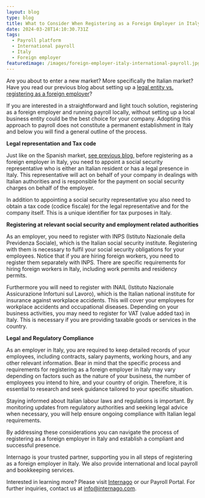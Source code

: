 ```yaml
---
layout: blog
type: blog
title: What to Consider When Registering as a Foreign Employer in Italy?
date: 2024-03-28T14:10:30.731Z
tags:
  - Payroll platform
  - International payroll
  - Italy
  - Foreign employer
featuredimage: /images/foreign-employer-italy-international-payroll.jpg
---
```

Are you about to enter a new market? More specifically the Italian market? Have you read
our previous blog about setting up a [legal entity vs. registering as a foreign employer](https://www.internago.com/key-considerations-when-choosing-between-establishing-a-legal-entity-or-registering-as-a-foreign-employer-in-a-new-market/)?


If you are interested in a straightforward and light touch solution, registering as a foreign
employer and running payroll locally, without setting up a local business entity could be the
best choice for your company. Adopting this approach to payroll does not constitute a
permanent establishment in Italy and below you will find a general outline of the process.


**Legal representation and Tax code**


Just like on the Spanish market, [see previous blog](https://www.internago.com/what-to-consider-when-registering-as-a-foreign-employer-in-spain/), before registering as a foreign employer in Italy, you need to appoint a social security representative who is either an Italian resident or has a legal presence in Italy. This representative will act on behalf of your company in dealings with Italian authorities and is responsible for the payment on social security charges on behalf of the employer.


In addition to appointing a social security representative you also need to obtain a tax code
(codice fiscale) for the legal representative and for the company itself. This is a unique
identifier for tax purposes in Italy.


**Registering at relevant social security and employment related authorities**


As an employer, you need to register with INPS (Istituto Nazionale della Previdenza Sociale),
which is the Italian social security institute. Registering with them is necessary to fulfil your
social security obligations for your employees. Notice that if you are hiring foreign workers,
you need to register them separately with INPS. There are specific requirements for hiring
foreign workers in Italy, including work permits and residency permits.


Furthermore you will need to register with INAIL (Istituto Nazionale Assicurazione Infortuni
sul Lavoro), which is the Italian national institute for insurance against workplace accidents.
This will cover your employees for workplace accidents and occupational diseases.
Depending on your business activities, you may need to register for VAT (value added tax) in
Italy. This is necessary if you are providing taxable goods or services in the country.


**Legal and Regulatory Compliance**


As an employer in Italy, you are required to keep detailed records of your employees,
including contracts, salary payments, working hours, and any other relevant information.
Bear in mind that the specific process and requirements for registering as a foreign employer
in Italy may vary depending on factors such as the nature of your business, the number of
employees you intend to hire, and your country of origin. Therefore, it is essential to research
and seek guidance tailored to your specific situation.


Staying informed about Italian labour laws and regulations is important. By monitoring
updates from regulatory authorities and seeking legal advice when necessary, you will help
ensure ongoing compliance with Italian legal requirements.

By addressing these considerations you can navigate the process of registering as a foreign
employer in Italy and establish a compliant and successful presence.


Internago is your trusted partner, supporting you in all steps of registering as a foreign
employer in Italy. We also provide international and local payroll and bookkeeping services.


Interested in learning more? Please visit [Internago](https://www.internago.com/) or our Payroll Portal. For further inquiries,
contact us at info@internago.com.